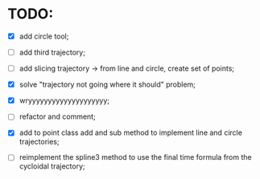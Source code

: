 # TODO:

* [x] add circle tool;
* [ ] add third trajectory;
* [ ] add slicing trajectory -> from line and circle, create set of points;
* [x] solve "trajectory not going where it should" problem;
* [x] wryyyyyyyyyyyyyyyyyyyy;
* [ ] refactor and comment;
* [x] add to point class add and sub method to implement line and circle trajectories;


* [ ] reimplement the spline3 method to use the final time formula from the cycloidal trajectory;